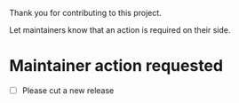 Thank you for contributing to this project.

Let maintainers know that an action is required on their side.

# Maintainer action requested

- [ ] Please cut a new release
